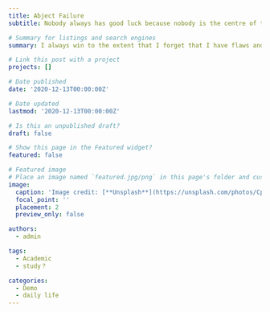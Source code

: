 ```yaml
---
title: Abject Failure
subtitle: Nobody always has good luck because nobody is the centre of the world.You not,and not am I.Since now,I start to understand why we have to run with all our efforts.we have no way to come back.Unluckily,I may have lost numerous things I possessed,but now,I will not be scard.Go fighting

# Summary for listings and search engines
summary: I always win to the extent that I forget that I have flaws and will probably fail.

# Link this post with a project
projects: []

# Date published
date: '2020-12-13T00:00:00Z'

# Date updated
lastmod: '2020-12-13T00:00:00Z'

# Is this an unpublished draft?
draft: false

# Show this page in the Featured widget?
featured: false

# Featured image
# Place an image named `featured.jpg/png` in this page's folder and customize its options here.
image:
  caption: 'Image credit: [**Unsplash**](https://unsplash.com/photos/CpkOjOcXdUY)'
  focal_point: ''
  placement: 2
  preview_only: false

authors:
  - admin

tags:
  - Academic
  - study？

categories:
  - Demo
  - daily life
---
```







